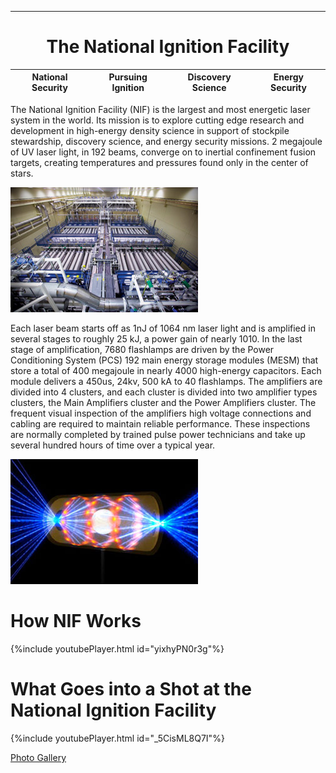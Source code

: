 ___
<div align="center"><H1>The National Ignition Facility </H1>

|**National Security**|**Pursuing Ignition**|**Discovery Science**|**Energy Security**|
|:---------------------------------------------------------:|:---------------------------------------------------:|:---------------------------------------------------------:|:---------------------------------------------------:|
</div>

The National Ignition Facility (NIF) is the largest and most energetic laser system in the world. Its mission is to explore cutting edge research and development in high-energy density science in support of stockpile stewardship, discovery science, and energy security missions. 2 megajoule of UV laser light, in 192 beams, converge on to inertial confinement fusion targets, creating temperatures and pressures found only in the center of stars. 

 ![](photos/amplification.jpg)

Each laser beam starts off as 1nJ of 1064 nm laser light and is amplified in several stages to roughly 25 kJ, a power gain of nearly 1010. In the last stage of amplification, 7680 flashlamps are driven by the Power Conditioning System (PCS) 192 main energy storage modules (MESM) that store a total of 400 megajoule in nearly 4000 high-energy capacitors. Each module delivers a 450us, 24kv, 500 kA to 40 flashlamps. The amplifiers are divided into 4 clusters, and each cluster is divided into two amplifier types clusters, the Main Amplifiers cluster and the Power Amplifiers cluster.
The frequent visual inspection of the amplifiers high voltage connections and cabling are required to maintain reliable performance. These inspections are normally completed by trained pulse power technicians and take up several hundred hours of time over a typical year.

![](photos/ignition2.jpg)
# How NIF Works

{%include youtubePlayer.html id="yixhyPN0r3g"%}

# What Goes into a Shot at the National Ignition Facility

{%include youtubePlayer.html id="_5CisML8Q7I"%}

[Photo Gallery](https://lasers.llnl.gov/media/photo-gallery)


